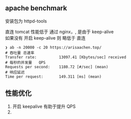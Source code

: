 ## apache benchmark 
安装包为 httpd-tools     

直连 tomcat 性能低于 通过 nginx，, 是由于 keep-alive   
如果没有 开启 keep-alive 则 略低于 直连 

``` shell
❯ ab -n 20000 -c 20 https://arisaachen.top/
# 吞吐量 总速率 
Transfer rate:          13097.41 [Kbytes/sec] received
# 每秒的并发量   QPS 
Requests per second:    1180.72 [#/sec] (mean)
# 响应延迟 
Time per request:       149.311 [ms] (mean)
```


## 性能优化  
1. 开启 keepalive 有助于提升 QPS 
2. 